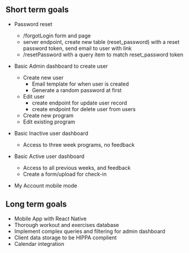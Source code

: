 ## Short term goals
- Password reset
    - /forgotLogin form and page
    - server endpoint, create new table (reset_password) with a reset password token, send email to user with link
    - /resetPassword with a query item to match reset_password token

- Basic Admin dashboard to create user
    - Create new user
        - Email template for when user is created
        - Generate a random password at first
    - Edit user
        - create endpoint for update user record
        - create endpoint for delete user from users
    - Create new program
    - Edit existing program

- Basic Inactive user dashboard
    - Access to three week programs, no feedback

- Basic Active user dashboard
    - Access to all previous weeks, and feedback
    - Create a form/upload for check-in

- My Account mobile mode

## Long term goals
- Mobile App with React Native
- Thorough workout and exercises database
- Implement complex queries and filtering for admin dashboard
- Client data storage to be HIPPA complient
- Calendar integration

